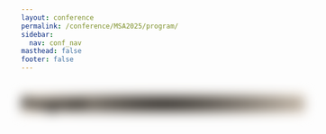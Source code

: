 ```yaml
---
layout: conference
permalink: /conference/MSA2025/program/
sidebar:
  nav: conf_nav
masthead: false
footer: false
---
```



<div class="page__hero--overlay"
 style="background-color: #000; filter: blur(10px); background-image: radial-gradient(rgba(0, 0, 0, 0), rgba(254, 239, 220, 1)), url(/msa/conference/MSA2025/assets/subway_2022_salmon.jpeg);">
	<div class="wrapper">
	  <h1 id="page-title" class="page__title" itemprop="headline" style="color: black;">       
		  Program       
	  </h1> 
	</div>
</div>
